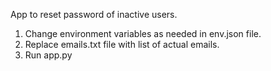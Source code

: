 App to reset password of inactive users.

1. Change environment variables as needed in env.json file.
2. Replace emails.txt file with list of actual emails. 
3. Run app.py